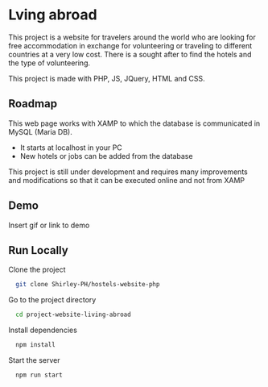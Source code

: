 # Lving abroad

This project is a website for travelers around the world who are looking for free accommodation in exchange for volunteering or traveling to different countries at a very low cost. There is a sought after to find the hotels and the type of volunteering.

This project is made with PHP, JS, JQuery, HTML and CSS.

## Roadmap
This web page works with XAMP to which the database is communicated in MySQL (Maria DB).

- It starts at localhost in your PC
- New hotels or jobs can be added from the database

This project is still under development and requires many improvements and modifications so that it can be executed online and not from XAMP

## Demo

Insert gif or link to demo


## Run Locally

Clone the project

```bash
  git clone Shirley-PH/hostels-website-php
```

Go to the project directory

```bash
  cd project-website-living-abroad
```

Install dependencies

```bash
  npm install
```

Start the server

```bash
  npm run start
```
